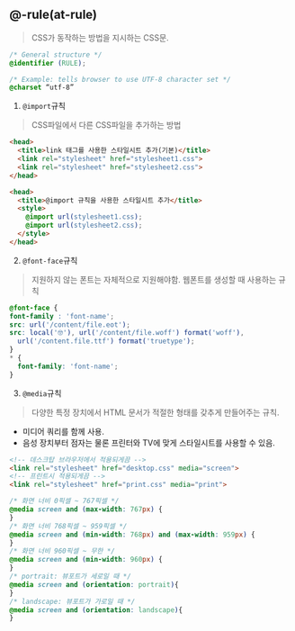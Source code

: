 ## @-rule(at-rule)
> CSS가 동작하는 방법을 지시하는 CSS문. 
```css
/* General structure */
@identifier (RULE);

/* Example: tells browser to use UTF-8 character set */
@charset “utf-8”
```
1. `@import`규칙
> CSS파일에서 다른 CSS파일을 추가하는 방법

```html 
<head>
  <title>link 태그를 사용한 스타일시트 추가(기본)</title>
  <link rel="stylesheet" href="stylesheet1.css">
  <link rel="stylesheet" href="stylesheet2.css">
</head>
```
```html
<head>
  <title>@import 규칙을 사용한 스타일시트 추가</title>
  <style>
    @import url(stylesheet1.css);
    @import url(stylesheet2.css);
  </style>
</head> 
```
2. `@font-face`규칙
> 지원하지 않는 폰트는 자체적으로 지원해야함. 웹폰트를 생성할 때 사용하는 규칙

```css
@font-face {
font-family : 'font-name';
src: url('/content/file.eot');
src: local('🤓'), url('/content/file.woff') format('woff'),
  url('/content.file.ttf') format('truetype');
}
* {
  font-family: 'font-name';
}
```
3. `@media`규칙
> 다양한 특정 장치에서 HTML 문서가 적절한 형태를 갖추게 만들어주는 규칙.
- 미디어 쿼리를 함께 사용.
- 음성 장치부터 점자는 물론 프린터와 TV에 맞게 스타일시트를 사용할 수 있음.
```html
<!-- 데스크탑 브라우저에서 적용되게끔 -->
<link rel="stylesheet" href="desktop.css" media="screen"> 
<!-- 프린트시 적용되게끔 -->
<link rel="stylesheet" href="print.css" media="print">
```
```css
/* 화면 너비 0픽셀 ~ 767픽셀 */
@media screen and (max-width: 767px) {
}
/* 화면 너비 768픽셀 ~ 959픽셀 */
@media screen and (min-width: 768px) and (max-width: 959px) {
}
/* 화면 너비 960픽셀 ~ 무한 */
@media screen and (min-width: 960px) {
}
/* portrait: 뷰포트가 세로일 때 */
@media screen and (orientation: portrait){
}
/* landscape: 뷰포트가 가로일 때 */
@media screen and (orientation: landscape){
}
```
